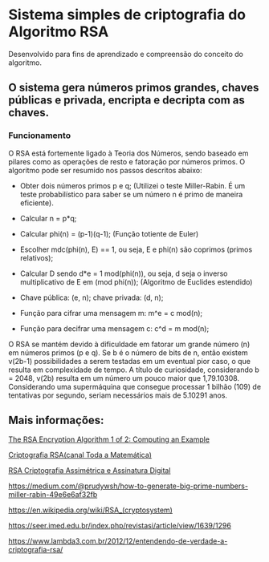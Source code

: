 # Sistema simples de criptografia do Algoritmo RSA

Desenvolvido para fins de aprendizado e compreensão do conceito do algoritmo.

## O sistema gera números primos grandes, chaves públicas e privada, encripta e decripta com as chaves.

### Funcionamento

O RSA está fortemente ligado à Teoria dos Números, sendo baseado em pilares como as operações de resto e fatoração por números primos. O algoritmo pode ser resumido nos passos descritos abaixo:

*	Obter dois números primos p e q; (Utilizei o teste Miller-Rabin. É um teste probabilístico para saber se  um número n é primo de maneira eficiente).

*	Calcular n = p*q;

*	Calcular phi(n) = (p-1)(q-1); (Função totiente de Euler)

*	Escolher mdc(phi(n), E) == 1, ou seja, E e phi(n) são coprimos (primos relativos);

*	 Calcular D sendo d*e = 1 mod(phi(n)), ou seja, d seja o inverso multiplicativo de E em (mod phi(n)); (Algoritmo de Euclides estendido)

*	Chave pública: (e, n); chave privada: (d, n);

*	Função para cifrar uma mensagem m: m^e = c mod(n);

*	Função para decifrar uma mensagem c: c^d = m mod(n);

O RSA se mantém devido à dificuldade em fatorar um grande número (n) em números primos (p e q). Se b é o número de bits de n, então existem v(2b-1) possibilidades a serem testadas em um eventual pior caso, o que resulta em complexidade de tempo. A título de curiosidade, considerando b = 2048, v(2b) resulta em um número um pouco maior que 1,79.10308. Considerando uma supermáquina que consegue processar 1 bilhão (109) de tentativas por segundo, seriam necessários mais de 5.10291 anos.

## Mais  informações:

[The RSA Encryption Algorithm 1 of 2: Computing an Example](https://www.youtube.com/watch?v=4zahvcJ9glg)

[Criptografia RSA(canal Toda a Matemática)](https://www.youtube.com/watch?v=3jR62Mew8X4&t=534s)

[ RSA Criptografia Assimétrica e Assinatura Digital ](http://braghetto.eti.br/files/Trabalho%20Oficial%20Final%20RSA.pdf)

https://medium.com/@prudywsh/how-to-generate-big-prime-numbers-miller-rabin-49e6e6af32fb

https://en.wikipedia.org/wiki/RSA_(cryptosystem)

https://seer.imed.edu.br/index.php/revistasi/article/view/1639/1296

https://www.lambda3.com.br/2012/12/entendendo-de-verdade-a-criptografia-rsa/
